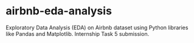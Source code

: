 # airbnb-eda-analysis
Exploratory Data Analysis (EDA) on Airbnb dataset using Python libraries like Pandas and Matplotlib. Internship Task 5 submission.
